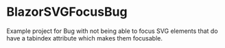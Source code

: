 # BlazorSVGFocusBug
Example project for Bug with not being able to focus SVG elements that do have a tabindex attribute which makes them focusable.